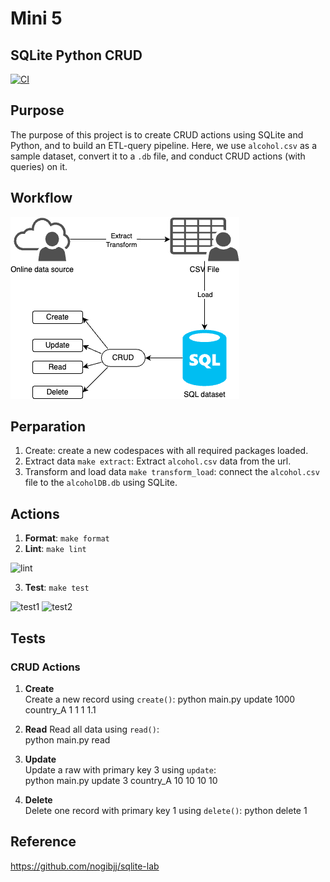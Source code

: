 # Mini 5  
## SQLite Python CRUD

[![CI](https://github.com/nogibjj/sqlite_python_CRUD_tr/actions/workflows/cicd.yml/badge.svg)](https://github.com/nogibjj/sqlite_python_CRUD_tr/actions/workflows/cicd.yml)

## Purpose
The purpose of this project is to create CRUD actions using SQLite and Python, and to build an ETL-query pipeline. Here, we use `alcohol.csv` as a sample dataset, convert it to a `.db` file, and conduct CRUD actions (with queries) on it.


## Workflow
![Workflow](workflow.png)

## Perparation
1. Create: create a new codespaces with all required packages loaded.   
2. Extract data `make extract`: Extract `alcohol.csv` data from the url.     
3. Transform and load data `make transform_load`: connect the `alcohol.csv` file to the `alcoholDB.db` using SQLite.


## Actions 
1. **Format**: `make format`    
2. **Lint**: `make lint`
<img width="602" alt="lint" src="https://github.com/nogibjj/sqlite_python_CRUD_tr/assets/104114843/93922bec-895c-4f18-976b-20ac76af6d95">

3. **Test**: `make test`
<img width="1041" alt="test1" src="https://github.com/nogibjj/sqlite_python_CRUD_tr/assets/104114843/db906ef4-fc36-4857-b27f-c46b88ad58d9">
<img width="1048" alt="test2" src="https://github.com/nogibjj/sqlite_python_CRUD_tr/assets/104114843/469e7226-a56b-42a8-afe0-59912a18619b">

## Tests
### CRUD Actions
1. **Create**   
Create a new record using `create()`: 
python main.py update 1000 country_A 1 1 1 1.1

2. **Read** 
Read all data using `read()`:   
python main.py read

3. **Update**   
Update a raw with primary key 3 using `update`:  
python main.py update 3 country_A 10 10 10 10

4. **Delete**   
Delete one record with primary key 1 using `delete()`: 
python delete 1


## Reference
https://github.com/nogibjj/sqlite-lab
